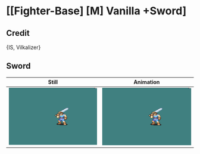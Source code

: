 # [\[Fighter-Base\] \[M\] Vanilla +Sword]

## Credit

{IS, Vilkalizer}

## Sword

| Still | Animation |
| :---: | :-------: |
| ![Sword still](./Sword_000.png) | ![Sword animation](./Sword.gif) |
